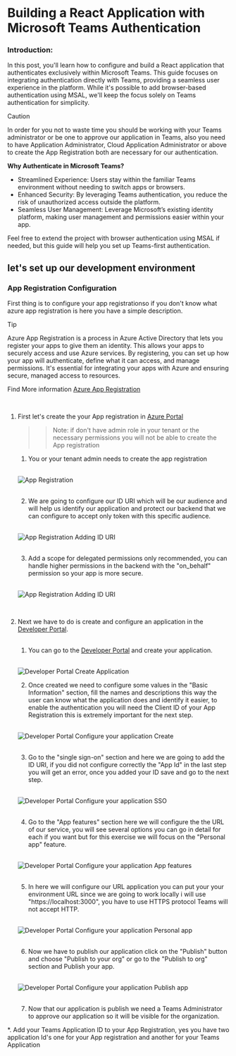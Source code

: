 # **Building a React Application with Microsoft Teams Authentication**

### Introduction:

In this post, you'll learn how to configure and build a React application that authenticates exclusively within Microsoft Teams. This guide focuses on integrating authentication directly with Teams, providing a seamless user experience in the platform. While it's possible to add browser-based authentication using MSAL, we'll keep the focus solely on Teams authentication for simplicity.

> [!CAUTION]
> In order for you not to waste time you should be working with your Teams administrator or be one to approve our application in Teams, also you need to have Application Administrator, Cloud Application Administrator or above to create the App Registration both are necessary for our authentication.

**Why Authenticate in Microsoft Teams?**

- Streamlined Experience: Users stay within the familiar Teams environment without needing to switch apps or browsers.
- Enhanced Security: By leveraging Teams authentication, you reduce the risk of unauthorized access outside the platform.
- Seamless User Management: Leverage Microsoft’s existing identity platform, making user management and permissions easier within your app.

Feel free to extend the project with browser authentication using MSAL if needed, but this guide will help you set up Teams-first authentication.

## let's set up our development environment

### App Registration Configuration

First thing is to configure your app registrationso if you don't know what azure app registration is here you have a simple description.

> [!TIP]
> Azure App Registration is a process in Azure Active Directory that lets you register your apps to give them an identity. This allows your apps to securely access and use Azure services. By registering, you can set up how your app will authenticate, define what it can access, and manage permissions. It's essential for integrating your apps with Azure and ensuring secure, managed access to resources.
>
> Find More information [Azure App Registration](https://learn.microsoft.com/en-us/security/zero-trust/develop/app-registration)

<br>

1. First let's create the your App registration in [Azure Portal](https://portal.azure.com/#view/Microsoft_AAD_RegisteredApps/ApplicationsListBlade)

   > > Note: if don't have admin role in your tenant or the necessary permissions you will not be able to create the App registration

   1. You or your tenant admin needs to create the app registration

   <br>

   ![App Registration](./ScreenShots/AppRegistration/App-Registration-Creation.png)

   <br>

   2. We are going to configure our ID URI which will be our audience and will help us identify our application and protect our backend that we can configure to accept only token with this specific audience.

   <br>

   ![App Registration Adding ID URI](./ScreenShots/AppRegistration/App-Registration-ID-URI.png)

   <br>

   3. Add a scope for delegated permissions only recommended, you can handle higher permissions in the backend with the "on_behalf" permission so your app is more secure.

   <br>

   ![App Registration Adding ID URI](./ScreenShots/AppRegistration/App-Registration-scope.png)

   <br>

2. Next we have to do is create and configure an application in the [Developer Portal](https://dev.teams.microsoft.com/apps).

   <br>

   1. You can go to the [Developer Portal](https://dev.teams.microsoft.com/apps) and create your application.

   <br>

   ![Developer Portal Create Application](./ScreenShots/DeveloperPortal/Developer-Portal-App-Creation.png)

   2. Once created we need to configure some values in the "Basic Information" section, fill the names and descriptions this way the user can know what the application does and identify it easier, to enable the authentication you will need the Client ID of your App Registration this is extremely important for the next step.

   <br>

   ![Developer Portal Configure your application Create](/ScreenShots/DeveloperPortal/Developer-Portal-App-Configuration-1.png)

   <br>

   3. Go to the "single sign-on" section and here we are going to add the ID URI, if you did not configure correctly the "App Id" in the last step you will get an error, once you added your ID save and go to the next step.

   <br>

   ![Developer Portal Configure your application SSO](/ScreenShots/DeveloperPortal/Developer-Portal-App-Configuration-2.png)

   <br>

   4. Go to the "App features" section here we will configure the the URL of our service, you will see several options you can go in detail for each if you want but for this exercise we will focus on the "Personal app" feature.

   <br>

   ![Developer Portal Configure your application App features](/ScreenShots/DeveloperPortal/Developer-Portal-App-Configuration-3.png)

   <br>

   5. In here we will configure our URL application you can put your your environment URL since we are going to work locally i will use "https://localhost:3000", you have to use HTTPS protocol Teams will not accept HTTP.

   <br>

   ![Developer Portal Configure your application Personal app](/ScreenShots/DeveloperPortal/Developer-Portal-App-Configuration-4.png)

   <br>

   6. Now we have to publish our application click on the "Publish" button and choose "Publish to your org" or go to the "Publish to org" section and Publish your app.

   <br>

   ![Developer Portal Configure your application Publish app](/ScreenShots/DeveloperPortal/Developer-Portal-App-Configuration-4.png)

   <br>

   7. Now that our application is publish we need a Teams Administrator to approve our application so it will be visible for the organization.

\*. Add your Teams Application ID to your App Registration, yes you have two application Id's one for your App registration and another for your Teams Application
